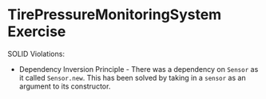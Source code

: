 # TirePressureMonitoringSystem Exercise

SOLID Violations:

- Dependency Inversion Principle - There was a dependency on `Sensor` as it called `Sensor.new`. This has been solved by taking in a `sensor` as an argument to its constructor.
